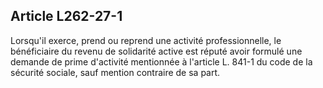 ## Article L262-27-1

Lorsqu'il exerce, prend ou reprend une activité professionnelle, le bénéficiaire du revenu de solidarité active
est réputé avoir formulé une demande de prime d'activité mentionnée à l'article L. 841-1 du code de la
sécurité sociale, sauf mention contraire de sa part.

